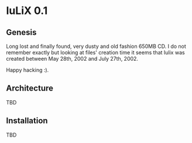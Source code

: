 # IuLiX 0.1 #

## Genesis ##

 Long lost and finally found, very dusty and old fashion 650MB CD. I do not remember exactly but looking at files' creation time it seems that Iulix was created between May 28th, 2002 and July 27th, 2002.

 Happy hacking :).

## Architecture ##

TBD

## Installation ##

TBD
